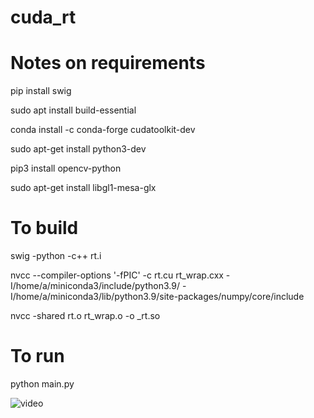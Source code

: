 # cuda_rt

# Notes on requirements

pip install swig

sudo apt install build-essential

conda install -c conda-forge cudatoolkit-dev

sudo apt-get install python3-dev

pip3 install opencv-python

sudo apt-get install libgl1-mesa-glx

# To build

swig -python -c++ rt.i

nvcc --compiler-options '-fPIC' -c rt.cu rt_wrap.cxx -I/home/a/miniconda3/include/python3.9/ -I/home/a/miniconda3/lib/python3.9/site-packages/numpy/core/include

nvcc -shared rt.o rt_wrap.o -o _rt.so

# To run

python main.py

![video](https://user-images.githubusercontent.com/38112687/167273814-3c1bccad-3996-497a-a499-e88ecb39c672.gif)


